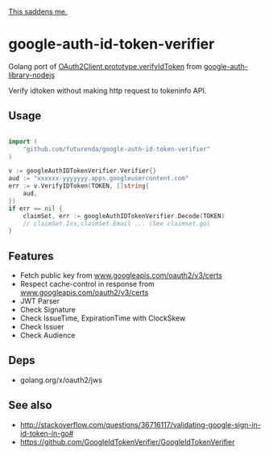 [This saddens me.](https://github.com/googleapis/google-api-go-client/issues/160#issuecomment-242645803)

# google-auth-id-token-verifier

Golang port of [OAuth2Client.prototype.verifyIdToken](https://github.com/google/google-auth-library-nodejs/blob/master/lib/auth/oauth2client.js) from [google-auth-library-nodejs](https://github.com/google/google-auth-library-nodejs)

Verify idtoken without making http request to tokeninfo API.

## Usage

```go

import (
    "github.com/futurenda/google-auth-id-token-verifier"
)

v := googleAuthIDTokenVerifier.Verifier{}
aud := "xxxxxx-yyyyyyy.apps.googleusercontent.com"
err := v.VerifyIDToken(TOKEN, []string{
    aud,
})
if err == nil {
    claimSet, err := googleAuthIDTokenVerifier.Decode(TOKEN)
    // claimSet.Iss,claimSet.Email ... (See claimset.go)
}
```

## Features

- Fetch public key from www.googleapis.com/oauth2/v3/certs
- Respect cache-control in response from www.googleapis.com/oauth2/v3/certs
- JWT Parser
- Check Signature 
- Check IssueTime, ExpirationTime with ClockSkew
- Check Issuer
- Check Audience

## Deps

- golang.org/x/oauth2/jws

## See also

- http://stackoverflow.com/questions/36716117/validating-google-sign-in-id-token-in-go#
- https://github.com/GoogleIdTokenVerifier/GoogleIdTokenVerifier
